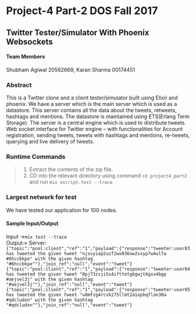 # Project-4 Part-2 DOS Fall 2017
## Twitter Tester/Simulator With Phoenix Websockets

#### Team Members
Shubham Agiwal 20562669, Karan Sharma 00174451

### Abstract
This is a Twitter clone and a client tester/simulator built using Elixir and phoenix. We have a server which is the main server which is used as a datastore. This server contains all the data about the tweets, retweets, hashtags and mentions. The datastore is maintained using ETS(Erlang Term Storage). The server is a central engine which is used to distribute tweets. Web socket interface for Twitter engine – with functionalities for Account registration, sending tweets, tweets with hashtags and mentions, re-tweets, querying and live delivery of tweets.  
### Runtime Commands
> 1. Extract the contents of the zip file. <br>
> 2. CD into the relevant directory using command `cd project4_part2` and run `mix escript.test --trace`<br>


### Largest network for test
 We have tested our application for 100 nodes.
 
#### Sample Input/Output
Input ->`mix test --trace`<br>
Output-> Server: <br>
`{"topic":"pool:client","ref":"1","payload":{"response":"tweeter:user83 has tweeted the given tweet "njsvyiap2uzf2wx036ow2sxyp7w4ul7a #6hccbkpe" with the given hashtag "#6hccbkpe""},"join_ref":"null","event":"tweet"}`<br>
`{"topic":"pool:client","ref":"1","payload":{"response":"tweeter:user84 has tweeted the given tweet "0pj73zsji5s4ifttetg6gwjt6gxx4bgp #aejvel3j" with the given hashtag "#aejvel3j""},"join_ref":"null","event":"tweet"}`<br>
`{"topic":"pool:client","ref":"1","payload":{"response":"tweeter:user85 has tweeted the given tweet "u8mfzg4rcvk275llmt2aiopbqflan30a #qdcludxn" with the given hashtag "#qdcludxn""},"join_ref":"null","event":"tweet"}`<br>








